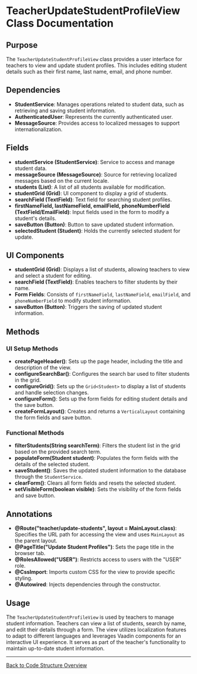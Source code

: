 # TeacherUpdateStudentProfileView Class Documentation

## Purpose

The `TeacherUpdateStudentProfileView` class provides a user interface for teachers to view and update student profiles. This includes editing student details such as their first name, last name, email, and phone number.

## Dependencies

- **StudentService**: Manages operations related to student data, such as retrieving and saving student information.
- **AuthenticatedUser**: Represents the currently authenticated user.
- **MessageSource**: Provides access to localized messages to support internationalization.

## Fields

- **studentService (StudentService)**: Service to access and manage student data.
- **messageSource (MessageSource)**: Source for retrieving localized messages based on the current locale.
- **students (List<Student>)**: A list of all students available for modification.
- **studentGrid (Grid<Student>)**: UI component to display a grid of students.
- **searchField (TextField)**: Text field for searching student profiles.
- **firstNameField, lastNameField, emailField, phoneNumberField (TextField/EmailField)**: Input fields used in the form to modify a student's details.
- **saveButton (Button)**: Button to save updated student information.
- **selectedStudent (Student)**: Holds the currently selected student for update.

## UI Components

- **studentGrid (Grid<Student>)**: Displays a list of students, allowing teachers to view and select a student for editing.
- **searchField (TextField)**: Enables teachers to filter students by their name.
- **Form Fields**: Consists of `firstNameField`, `lastNameField`, `emailField`, and `phoneNumberField` to modify student information.
- **saveButton (Button)**: Triggers the saving of updated student information.

## Methods

### UI Setup Methods

- **createPageHeader()**: Sets up the page header, including the title and description of the view.
- **configureSearchBar()**: Configures the search bar used to filter students in the grid.
- **configureGrid()**: Sets up the `Grid<Student>` to display a list of students and handle selection changes.
- **configureForm()**: Sets up the form fields for editing student details and the save button.
- **createFormLayout()**: Creates and returns a `VerticalLayout` containing the form fields and save button.

### Functional Methods

- **filterStudents(String searchTerm)**: Filters the student list in the grid based on the provided search term.
- **populateForm(Student student)**: Populates the form fields with the details of the selected student.
- **saveStudent()**: Saves the updated student information to the database through the `StudentService`.
- **clearForm()**: Clears all form fields and resets the selected student.
- **setVisibleForm(boolean visible)**: Sets the visibility of the form fields and save button.

## Annotations

- **@Route("teacher/update-students", layout = MainLayout.class)**: Specifies the URL path for accessing the view and uses `MainLayout` as the parent layout.
- **@PageTitle("Update Student Profiles")**: Sets the page title in the browser tab.
- **@RolesAllowed("USER")**: Restricts access to users with the "USER" role.
- **@CssImport**: Imports custom CSS for the view to provide specific styling.
- **@Autowired**: Injects dependencies through the constructor.

## Usage

The `TeacherUpdateStudentProfileView` is used by teachers to manage student information. Teachers can view a list of students, search by name, and edit their details through a form. The view utilizes localization features to adapt to different languages and leverages Vaadin components for an interactive UI experience. It serves as part of the teacher's functionality to maintain up-to-date student information.

---

[Back to Code Structure Overview](../../../code-structure/code-structure.md)